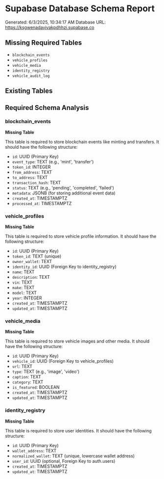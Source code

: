 # Supabase Database Schema Report

Generated: 6/3/2025, 10:34:17 AM
Database URL: https://ksgwenadavjvakpdhhzi.supabase.co

## Missing Required Tables

- `blockchain_events`
- `vehicle_profiles`
- `vehicle_media`
- `identity_registry`
- `vehicle_audit_log`

## Existing Tables

## Required Schema Analysis

### blockchain_events

**Missing Table**

This table is required to store blockchain events like minting and transfers. It should have the following structure:

- `id`: UUID (Primary Key)
- `event_type`: TEXT (e.g., 'mint', 'transfer')
- `token_id`: INTEGER
- `from_address`: TEXT
- `to_address`: TEXT
- `transaction_hash`: TEXT
- `status`: TEXT (e.g., 'pending', 'completed', 'failed')
- `metadata`: JSONB (for storing additional event data)
- `created_at`: TIMESTAMPTZ
- `processed_at`: TIMESTAMPTZ
### vehicle_profiles

**Missing Table**

This table is required to store vehicle profile information. It should have the following structure:

- `id`: UUID (Primary Key)
- `token_id`: TEXT (unique)
- `owner_wallet`: TEXT
- `identity_id`: UUID (Foreign Key to identity_registry)
- `name`: TEXT
- `description`: TEXT
- `vin`: TEXT
- `make`: TEXT
- `model`: TEXT
- `year`: INTEGER
- `created_at`: TIMESTAMPTZ
- `updated_at`: TIMESTAMPTZ
### vehicle_media

**Missing Table**

This table is required to store vehicle images and other media. It should have the following structure:

- `id`: UUID (Primary Key)
- `vehicle_id`: UUID (Foreign Key to vehicle_profiles)
- `url`: TEXT
- `type`: TEXT (e.g., 'image', 'video')
- `caption`: TEXT
- `category`: TEXT
- `is_featured`: BOOLEAN
- `created_at`: TIMESTAMPTZ
- `updated_at`: TIMESTAMPTZ
### identity_registry

**Missing Table**

This table is required to store user identities. It should have the following structure:

- `id`: UUID (Primary Key)
- `wallet_address`: TEXT
- `normalized_wallet`: TEXT (unique, lowercase wallet address)
- `user_id`: UUID (optional, Foreign Key to auth.users)
- `created_at`: TIMESTAMPTZ
- `updated_at`: TIMESTAMPTZ
